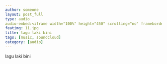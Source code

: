 ```yaml
---
author: someone
layout: post_full
type: audio
audio-embed:<iframe width="100%" height="450" scrolling="no" frameborder="no" src="BENGKALIS -LAKI BINI.ogg"></iframe>
featimg: 11.jpg
title: lagu laki bini
tags: [music, soundcloud]
category: [audio]
---
```

lagu laki bini

